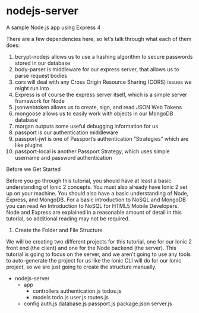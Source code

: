 # nodejs-server
A sample Node.js app using Express 4

There are a few dependencies here, so let’s talk through what each of them does:

1. bcrypt-nodejs allows us to use a hashing algorithm to secure passwords stored in our database
2. body-parser is middleware for our express server, that allows us to parse request bodies
3. cors will deal with any Cross Origin Resource Sharing (CORS) issues we might run into
4. Express is of course the express server itself, which is a simple server framework for Node
5. jsonwebtoken allows us to create, sign, and read JSON Web Tokens
6. mongoose allows us to easily work with objects in our MongoDB database
7. morgan outputs some useful debugging information for us
9. passport is our authentication middleware
10. passport-jwt is one of Passport’s authentication “Strategies” which are like plugins
11. passport-local is another Passport Strategy, which uses simple username and password authentication

Before we Get Started

Before you go through this tutorial, you should have at least a basic understanding of Ionic 2 concepts. You must also already have Ionic 2 set up on your machine. You should also have a basic understanding of Node, Express, and MongoDB. For a basic introduction to NoSQL and MongoDB you can read An Introduction to NoSQL for HTML5 Mobile Developers. Node and Express are explained in a reasonable amount of detail in this tutorial, so additional reading may not be required.

1. Create the Folder and File Structure

We will be creating two different projects for this tutorial, one for our Ionic 2 front end (the client) and one for the Node backend (the server). This tutorial is going to focus on the server, and we aren’t going to use any tools to auto-generate the project for us like the Ionic CLI will do for our Ionic project, so we are just going to create the structure manually.

+ nodejs-server
  + app
    + controllers
      authentication.js
      todos.js
    + models
      todo.js
      user.js
    routes.js
  + config
    auth.js
    database.js
    passport.js
  package.json
  server.js


    
  

